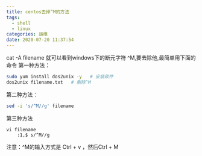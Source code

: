 ```yaml
---
title: centos去掉^M的方法
tags:
  - shell
  - linux
categories: 运维
date: 2020-07-20 11:37:54
---
```

cat -A filename 就可以看到windows下的断元字符 ^M,要去除他,最简单用下面的命令
第一种方法：
```bash
sudo yum install dos2unix -y   # 安装软件
dos2unix filename.txt   # 删除^M
```
第二种方法：
```bash
sed -i 's/^M//g' filename
```
第三种方法
```
vi filename
    :1,$ s/^M//g
```
注意：^M的输入方式是 Ctrl + v ，然后Ctrl + M